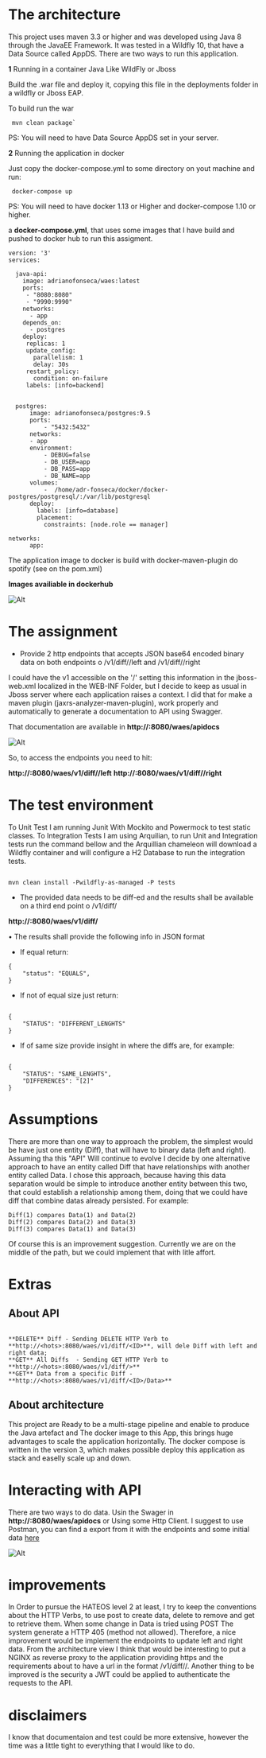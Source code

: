 # The architecture

This project uses maven 3.3 or higher and was developed using Java 8 through the JavaEE Framework. It was tested in a Wildfly 10, that have a Data Source called AppDS. There are two ways to run this application.

**1** Running in a container Java Like WildFly or Jboss

Build the .war file and deploy it, copying this file in the deployments folder in a wildfly or Jboss EAP. 

To build run the war

```
 mvn clean package`

```
PS: You will need to have Data Source AppDS set in your server.


**2** Running the application in docker

Just copy the docker-compose.yml to some directory on yout machine and run:


```
 docker-compose up

```

PS: You will need to have docker 1.13 or Higher and docker-compose 1.10 or higher.


a **docker-compose.yml**, that uses some images that I have build and pushed to docker hub to run this assigment.



```
version: '3'
services:

  java-api:
    image: adrianofonseca/waes:latest
    ports:
     - "8080:8080"
     - "9990:9990"
    networks:
      - app
    depends_on:
      - postgres
    deploy:
     replicas: 1
     update_config:
       parallelism: 1
       delay: 30s
     restart_policy:
       condition: on-failure 
     labels: [info=backend]


  postgres:
      image: adrianofonseca/postgres:9.5
      ports:
          - "5432:5432"
      networks:
      - app
      environment:
          - DEBUG=false
          - DB_USER=app
          - DB_PASS=app
          - DB_NAME=app
      volumes:
          -  /home/adr-fonseca/docker/docker-postgres/postgresql/:/var/lib/postgresql
      deploy:
        labels: [info=database]
        placement:
          constraints: [node.role == manager]

networks:
      app:

```

The application image to docker is build with docker-maven-plugin do spotify (see on the pom.xml)

**Images availiable in dockerhub**

![Alt](https://github.com/adriano-fonseca/waes-assigment/blob/master/src/main/prints/docker_hub.png?raw=true "Docker Hub")




# The assignment

* Provide 2 http endpoints that accepts JSON base64 encoded binary data on both endpoints o <host>/v1/diff/<ID>/left and <host>/v1/diff/<ID>/right

I could have the v1 accessible on the '/' setting this information in the jboss-web.xml localized in the WEB-INF Folder, but I decide to keep as usual 
in Jboss server where each application raises a context. I did that for make a maven plugin (jaxrs-analyzer-maven-plugin), work properly and automatically 
to generate a documentation to API using Swagger.

That documentation are available in **http://<host>:8080/waes/apidocs**

![Alt](https://github.com/adriano-fonseca/waes-assigment/blob/master/src/main/prints/swaggerUI.png?raw=true "Swagger UI")

So, to access the endpoints you need to hit:

 **http://<hots>:8080/waes/v1/diff/<ID>/left**
 **http://<hots>:8080/waes/v1/diff/<ID>/right**
 
# The test environment 

To Unit Test I am running Junit With Mockito and Powermock to test static classes.
To Integration Tests I am using Arquilian, to run Unit and Integration tests run the command bellow and the Arquillian chameleon will download a Wildfly container and will configure
a H2 Database to run the integration tests.


```

mvn clean install -Pwildfly-as-managed -P tests

```


 
* The provided data needs to be diff-ed and the results shall be available on a third end point o <host>/v1/diff/<ID>

 **http://<hots>:8080/waes/v1/diff/<ID>**


• The results shall provide the following info in JSON format

* If equal return:


```
{
    "status": "EQUALS",
}

```

* If not of equal size just return:

```

{
    "STATUS": "DIFFERENT_LENGHTS"
}

```
* If of same size provide insight in where the diffs are, for example:


```

{
    "STATUS": "SAME_LENGHTS",
    "DIFFERENCES": "[2]"
}

```


# Assumptions


There are more than one way to approach the problem, the simplest would be have just one entity (Diff), that will have to binary data (left and right). 
Assuming tha this "API" Will continue to evolve I decide by one alternative approach to have an entity called Diff that have relationships with
another entity called Data. I chose this approach, because having this data separation would be simple to introduce another entity between this two, that
could establish a relationship among them, doing that we could have diff that combine datas already persisted. For example:

```
Diff(1) compares Data(1) and Data(2)
Diff(2) compares Data(2) and Data(3)
Diff(3) compares Data(1) and Data(3)
```

Of course this is an improvement suggestion. Currently we are on the middle of the path, but we could implement that with litle affort. 



# Extras

## About API

```

**DELETE** Diff - Sending DELETE HTTP Verb to  **http://<hots>:8080/waes/v1/diff/<ID>**, will dele Diff with left and right data;
**GET** All Diffs  - Sending GET HTTP Verb to  **http://<hots>:8080/waes/v1/diff/>**
**GET** Data from a specific Diff - **http://<hots>:8080/waes/v1/diff/<ID>/Data>**

```

## About architecture

This project are Ready to be a multi-stage pipeline and enable to produce the Java artefact and The docker image to this App, this brings huge 
advantages to scale the application horizontally. The docker compose is written in the version 3, which makes possible deploy this application as
stack and easelly scale up and down.  

# Interacting with API

There are two ways to do data. Usin the Swager in  **http://<host>:8080/waes/apidocs** or Using some Http Client. I suggest to use Postman, you can find
a export from it with the endpoints and some initial data [here](https://github.com/adriano-fonseca/waes-assigment/blob/master/src/main/postman/diff_waes_postman.json) 

![Alt](https://github.com/adriano-fonseca/waes-assigment/blob/master/src/main/prints/postman.png?raw=true "Postman")



# improvements

In Order to pursue the HATEOS level 2 at least, I try to keep the conventions about the HTTP Verbs, to use post to create data, delete to remove and get
to retrieve them. When some change in Data is tried using POST The system generate a HTTP 405 (method not allowed). Therefore, a nice improvement would be 
implement the endpoints to update left and right data. 
From the architecture view I think that would be interesting to put a NGINX as reverse proxy to the application providing https and the requirements about to have a url in the format <host>/v1/diff/<ID>/. Another thing to be improved is the security a JWT could be applied to authenticate the requests to the API.

# disclaimers

I know that documentaion and test could be more extensive, however the time was a little tight to everything that I would like to do.
